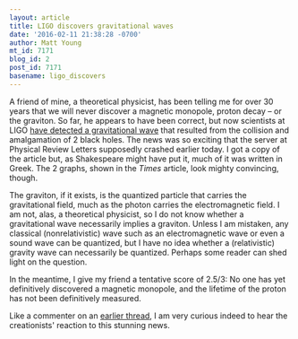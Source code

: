 ```yaml
---
layout: article
title: LIGO discovers gravitational waves
date: '2016-02-11 21:38:28 -0700'
author: Matt Young
mt_id: 7171
blog_id: 2
post_id: 7171
basename: ligo_discovers
---
```

A friend of mine, a theoretical physicist, has been telling me for over 30 years that we will never discover a magnetic monopole, proton decay &ndash; or the graviton. So far, he appears to have been correct, but now scientists at LIGO [have detected a gravitational wave](http://www.nytimes.com/2016/02/12/science/ligo-gravitational-waves-black-holes-einstein.html) that resulted from the collision and amalgamation of 2 black holes. The news was so exciting that the server at Physical Review Letters supposedly crashed earlier today. I got a copy of the article but, as Shakespeare might have put it, much of it was written in Greek. The 2 graphs, shown in the _Times_ article, look mighty convincing, though.

The graviton, if it exists, is the quantized particle that carries the gravitational field, much as the photon carries the electromagnetic field. I am not, alas, a theoretical physicist, so I do not know whether a gravitational wave necessarily implies a graviton. Unless I am mistaken, any classical (nonrelativistic) wave such as an electromagnetic wave or even a sound wave can be quantized, but I have no idea whether a (relativistic) gravity wave can necessarily be quantized. Perhaps some reader can shed light on the question. 

In the meantime, I give my friend a tentative score of 2.5/3: No one has yet definitively discovered a magnetic monopole, and the lifetime of the proton has not been definitively measured.

Like a commenter on an [earlier thread](http://pandasthumb.org/archives/2016/02/do-not-talk-wit.html#comment-349881), I am very curious indeed to hear the creationists' reaction to this stunning news.
